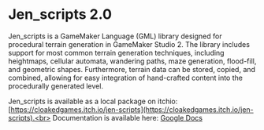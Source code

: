 # Jen_scripts 2.0
Jen_scripts is a GameMaker Language (GML) library designed for procedural terrain generation in GameMaker Studio 2. The library includes support for most common terrain generation techniques, including heightmaps, cellular automata, wandering paths, maze generation, flood-fill, and geometric shapes. Furthermore, terrain data can be stored, copied, and combined, allowing for easy integration of hand-crafted content into the procedurally generated level.

Jen_scripts is available as a local package on itchio: [https://cloakedgames.itch.io/jen-scripts](https://cloakedgames.itch.io/jen-scripts).<br>
Documentation is available here: [Google Docs](https://docs.google.com/document/d/11W6Wpb3sqw-c5lKysJFh894hMJI_yUo1iJ9RAyneD64/edit?usp=sharing)
